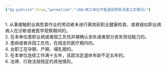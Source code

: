 ```yaml
---
{"dg-publish":true,"permalink":"/QA/用工单位不能退回劳务派遣工的情况/"}
---
```



1. 从事接触职业病危害作业的劳动者未进行离岗前职业健康检查，或者疑似职业病病人在诊断或者医学观察期间的。  
2. 在本单位患职业病或者因工负伤并被确认丧失或者部分丧失劳动能力的。  
3. 患病或者非因工负伤，在规定的医疗期内的。  
4. 女职工在孕期、产期、哺乳期的。  
5. 在本单位连续工作满十五年，且距法定退休年龄不足五年的。  
6. 法律、行政法规规定的其他情形。  